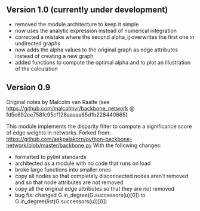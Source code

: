 ## Version 1.0 (currently under development)

- removed the module architecture to keep it simple
- now uses the analytic expression instead of numerical integration
- corrected a mistake where the second alpha_ij overwrites the first one in undirected graphs
- now adds the alpha values to the original graph as edge attributes instead of creating a new graph
- added functions to compute the optimal alpha and to plot an illustration of the calculation


## Version 0.9

Original notes by Malcolm van Raalte (see https://github.com/malcolmvr/backbone_network @ fd5c692ce758fc95cf128aaaaa65d1b228440665)

This module implements the disparity filter to compute a significance score of edge weights in networks.
Forked from: https://github.com/aekpalakorn/python-backbone-network/blob/master/backbone.py
With the following changes:
 - formatted to pylint standards
 - architected as a module with no code that runs on load
 - broke large functions into smaller ones
 - copy all nodes so that completely disconnected nodes aren't removed and so that node attributes are not removed
 - copy all the original edge attributes so that they are not removed
 - bug fix: changed G.in_degree(G.successors(u)[0]) to G.in_degree(list(G.successors(u))[0])
